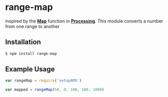 # range-map
inspired by the **[Map](https://processing.org/reference/map_.html)** function in **[Processing](https://processing.org/)**. This module converts a number from one range to another

## Installation

```bash
$ npm install range-map
```

## Example Usage

```js
var rangeMap = require('setupAMX')

var mapped = rangeMap(50, 0, 100, 100, 1000)
```
